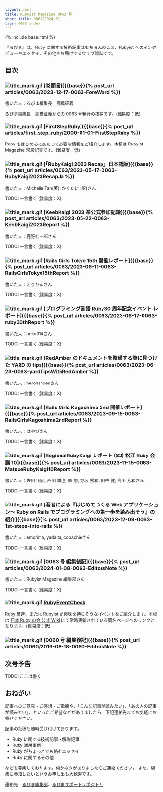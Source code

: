 ```yaml
---
layout: post
title: Rubyist Magazine 0063 号
short_title: 0063(2024-01)
tags: 0063 index
---
```

{% include base.html %}

『るびま』は、Ruby に関する技術記事はもちろんのこと、Rubyist へのインタビューやエッセイ、その他をお届けするウェブ雑誌です。

## 目次

### ![title_mark.gif]({{base}}{{site.baseurl}}/images/title_mark.gif) [巻頭言]({{base}}{% post_url articles/0063/2023-12-17-0063-ForeWord %})

書いた人：るびま編集長　高橋征義

るびま編集長　高橋征義からの 0063 号発行の挨拶です。(難易度：低)

### ![title_mark.gif]({{base}}{{site.baseurl}}/images/title_mark.gif) [FirstStepRuby]({{base}}{% post_url articles/first_step_ruby/2000-01-01-FirstStepRuby %})

Ruby をはじめるにあたって必要な情報をご紹介します。本稿は Rubyist Magazine 常設記事です。(難易度：低)



### ![title_mark.gif]({{base}}{{site.baseurl}}/images/title_mark.gif) [「RubyKaigi 2023 Recap」日本語版]({{base}}{%  post_url articles/0063/2023-05-17-0063-RubyKaigi2023RecapJa %})

書いた人：Michelle Tan(著), かくたに (訳)さん

TODO: 一言書く (難易度：X)




### ![title_mark.gif]({{base}}{{site.baseurl}}/images/title_mark.gif) [KeebKaigi 2023 準公式参加記録]({{base}}{%  post_url articles/0063/2023-05-22-0063-KeebKaigi2023Report %})

書いた人：鹿野桂一郎さん

TODO: 一言書く (難易度：X)




### ![title_mark.gif]({{base}}{{site.baseurl}}/images/title_mark.gif) [Rails Girls Tokyo 15th 開催レポート]({{base}}{%  post_url articles/0063/2023-06-11-0063-RailsGirlsTokyo15thReport %})

書いた人：えりりんさん

TODO: 一言書く (難易度：X)




### ![title_mark.gif]({{base}}{{site.baseurl}}/images/title_mark.gif) [プログラミング言語 Ruby30 周年記念イベント レポート]({{base}}{%  post_url articles/0063/2023-06-17-0063-ruby30thReport %})

書いた人：neko314さん

TODO: 一言書く (難易度：X)




### ![title_mark.gif]({{base}}{{site.baseurl}}/images/title_mark.gif) [RedAmber のドキュメントを整備する際に見つけた YARD の tips]({{base}}{%  post_url articles/0063/2023-06-23-0063-yardTipsWithRedAmber %})

書いた人：heronshoesさん

TODO: 一言書く (難易度：X)




### ![title_mark.gif]({{base}}{{site.baseurl}}/images/title_mark.gif) [Rails Girls Kagoshima 2nd 開催レポート]({{base}}{%  post_url articles/0063/2023-09-15-0063-RailsGirlsKagoshima2ndReport %})

書いた人：はやぴさん

TODO: 一言書く (難易度：X)




### ![title_mark.gif]({{base}}{{site.baseurl}}/images/title_mark.gif) [RegionalRubyKaigi レポート (82) 松江 Ruby 会議 10]({{base}}{%  post_url articles/0063/2023-11-15-0063-MatsueRubyKaigi10Report %})

書いた人：佐田 明弘, 西田 雄也, 原 悠, 野坂 秀和, 田中 健, 高田 芳和さん

TODO: 一言書く (難易度：X)




### ![title_mark.gif]({{base}}{{site.baseurl}}/images/title_mark.gif) [著者による『はじめてつくる Web アプリケーション〜 Ruby on Rails でプログラミングへの第一歩を踏み出そう』の紹介]({{base}}{%  post_url articles/0063/2023-12-09-0063-1st-steps-into-rails %})

書いた人：emorima, yadaita, cobachieさん

TODO: 一言書く (難易度：X)




### ![title_mark.gif]({{base}}{{site.baseurl}}/images/title_mark.gif) [0063 号 編集後記]({{base}}{%  post_url articles/0063/2024-01-08-0063-EditorsNote %})

書いた人：Rubyist Magazine 編集部さん

TODO: 一言書く (難易度：X)




### ![title_mark.gif]({{base}}{{site.baseurl}}/images/title_mark.gif) [RubyEventCheck](https://github.com/ruby-no-kai/official/wiki/RubyEventCheck)

Ruby 関連、または Rubyist が興味を持ちそうなイベントをご紹介します。本稿は [日本 Ruby の会 公式 Wiki](https://github.com/ruby-no-kai/official/wiki) にて常時更新されている同名ページへのリンクとなります。(難易度：低)

### ![title_mark.gif]({{base}}{{site.baseurl}}/images/title_mark.gif) [0060 号 編集後記]({{base}}{% post_url articles/0060/2019-08-18-0060-EditorsNote %})

## 次号予告

TODO: ここは書く

## おねがい

記事へのご意見・ご感想・ご指摘や、「こんな記事が読みたい」、「あの人の記事が読みたい」、といったご希望などがありましたら、下記連絡先までお気軽にお寄せください。

記事の投稿も随時受け付けております。

* Ruby に関する技術記事・解説記事
* Ruby 活用事例
* Ruby がちょっとでも絡むエッセイ
* Ruby に関するその他

などを募集しております。何かネタがありましたらご連絡ください。
また、編集に参加したいというお申し出も大歓迎です。

連絡先：[るびま編集部](mailto:magazine@ruby-no-kai.org)、[るびまサポートリポジトリ](https://github.com/rubima/magazine.rubyist.net)
